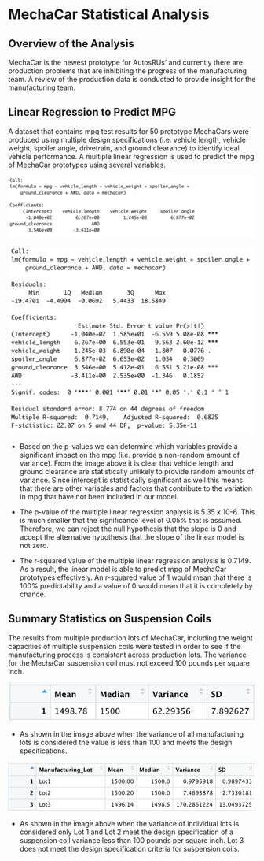 # MechaCar Statistical Analysis


## Overview of the Analysis
MechaCar is the newest prototype for AutosRUs’ and currently there are production problems that are inhibiting the progress of the manufacturing team. A review of the production data is conducted to provide insight for the manufacturing team. 

## Linear Regression to Predict MPG
A dataset that contains mpg test results for 50 prototype MechaCars were produced using multiple design specifications (i.e. vehicle length, vehicle weight, spoiler angle, drivetrain, and ground clearance) to identify ideal vehicle performance. A multiple linear regression is used to predict the mpg of MechaCar prototypes using several variables. 

![Linear Regression.png](https://github.com/mdhugge/MechaCar_Statistical_Analysis/blob/main/Images/Linear_Regression.png)

![Linear Regression Summary.png](https://github.com/mdhugge/MechaCar_Statistical_Analysis/blob/main/Images/Linear_Regression_Summary.png)

- Based on the p-values we can determine which variables provide a significant impact on the mpg (i.e. provide a non-random amount of variance). From the image above it is clear that vehicle length and ground clearance are statistically unlikely to provide random amounts of variance. Since intercept is statistically significant as well this means that there are other variables and factors that contribute to the variation in mpg that have not been included in our model.

- The p-value of the multiple linear regression analysis is 5.35 x 10-6. This is much smaller that the significance level of 0.05% that is assumed. Therefore, we can reject the null hypothesis that the slope is 0 and accept the alternative hypothesis that the slope of the linear model is not zero.

- The r-squared value of the multiple linear regression analysis is 0.7149. As a result, the linear model is able to predict mpg of MechaCar prototypes effectively. An r-squared value of 1 would mean that there is 100% predictability and a value of 0 would mean that it is completely by chance. 

## Summary Statistics on Suspension Coils
The results from multiple production lots of MechaCar, including the weight capacities of multiple suspension coils were tested in order to see if the manufacturing process is consistent across production lots. The variance for the MechaCar suspension coil must not exceed 100 pounds per square inch.

![Total Summary.png](https://github.com/mdhugge/MechaCar_Statistical_Analysis/blob/main/Images/Total_Summary.png)

- As shown in the image above when the variance of all manufacturing lots is considered the value is less than 100 and meets the design specifications.

![Lot Summary.png](https://github.com/mdhugge/MechaCar_Statistical_Analysis/blob/main/Images/Lot_Summary.png)

- As shown in the image above when the variance of individual lots is considered only Lot 1 and Lot 2 meet the design specification of a suspension coil variance less than 100 pounds per square inch. Lot 3 does not meet the design specification criteria for suspension coils. 


 
